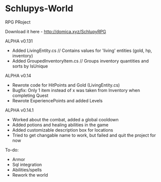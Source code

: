 # Schlupys-World
RPG PRoject

Download it here - http://domica.xyz/SchlupyRPG

ALPHA v0.131
- Added LivingEntity.cs // Contains values for 'living' entities (gold, hp, inventory)
- Added GroupedInventoryItem.cs // Groups inventory quantities and sorts by IsUnique

ALPHA v0.14
- Rewrote code for HitPoints and Gold (LivingEntity.cs)
- Bugfix: Only 1 item instead of x was taken from Inventory when completing Quest
- Rewrote ExperiencePoints and added Levels 

ALPHA v0.14.1 
- Worked about the combat, added a global cooldown
- Added potions and healing abilities in the game
- Added customizable description box for locations
- Tried to get changable name to work, but failed and quit the project for now

To-do:
- Armor
- Sql integration
- Abilities/spells
- Rework the world
